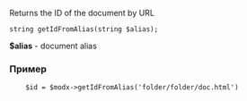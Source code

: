 Returns the ID of the document by URL
```
string getIdFromAlias(string $alias);
```
**$alias** - document alias

### Пример
```
	$id = $modx->getIdFromAlias('folder/folder/doc.html')
```
